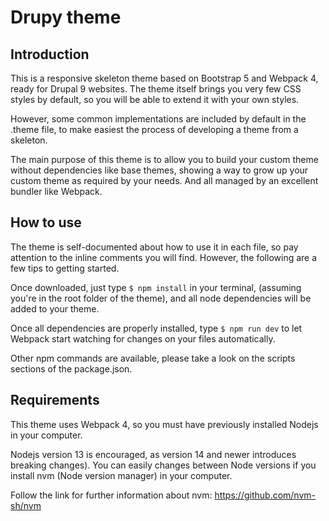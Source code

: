 # Drupy theme

## Introduction
This is a responsive skeleton theme based on Bootstrap 5 and Webpack 4, ready for Drupal 9 websites.
The theme itself brings you very few CSS styles by default, so you will be able to extend it with your own styles.

However, some common implementations are included by default in the .theme file, to make easiest the process of developing a theme from a skeleton.

The main purpose of this theme is to allow you to build your custom theme without dependencies like base themes, showing a way to grow up your custom theme as required by your needs. And all managed by an excellent bundler like Webpack.

## How to use
The theme is self-documented about how to use it in each file, so pay attention to the inline comments you will find.
However, the following are a few tips to getting started.

Once downloaded, just type ```$ npm install``` in your terminal, (assuming you're in the root folder of the theme), and all node dependencies will be added to your theme.

Once all dependencies are properly installed, type ```$ npm run dev``` to let Webpack start watching for changes on your files automatically.

Other npm commands are available, please take a look on the scripts sections of the package.json.

## Requirements
This theme uses Webpack 4, so you must have previously installed Nodejs in your computer.

Nodejs version 13 is encouraged, as version 14 and newer introduces breaking changes). You can easily changes between Node versions if you install nvm (Node version manager) in your computer.

Follow the link for further information about nvm: https://github.com/nvm-sh/nvm
